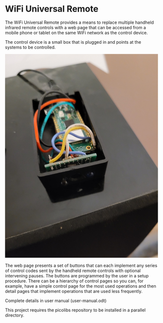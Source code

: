 # WiFi Universal Remote

The WiFi Universal Remote provides a means to replace multiple handheld infrared remote controls with a web page that can be accessed from a mobile phone or tablet on the same WiFi network as the control device.

The control device is a small box that is plugged in and points at the systems to be controlled.

![Control box](./remote.jpg)

The web page presents a set of buttons that can each implement any series of control codes sent by the handheld remote controls with optional intervening pauses.  The buttons are programmed by the user in a setup procedure. There can be a hierarchy of control pages so you can, for example, have a simple control page for the most used operations and then detail pages that implement operations that are used less frequently.

Complete details in user manual (user-manual.odt)

This project requires the picolibs repository to be installed in a parallel directory.


